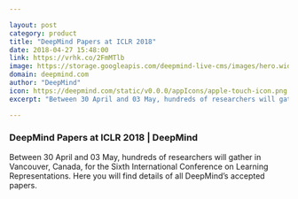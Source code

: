 ```yaml
---

layout: post
category: product
title: "DeepMind Papers at ICLR 2018"
date: 2018-04-27 15:48:00
link: https://vrhk.co/2FmMTlb
image: https://storage.googleapis.com/deepmind-live-cms/images/hero.width-600_Cb5hVy4.png
domain: deepmind.com
author: "DeepMind"
icon: https://deepmind.com/static/v0.0.0/appIcons/apple-touch-icon.png
excerpt: "Between 30 April and 03 May, hundreds of researchers will gather in Vancouver, Canada, for the Sixth International Conference on Learning Representations. Here you will find details of all DeepMind’s accepted papers."

---
```


### DeepMind Papers at ICLR 2018 | DeepMind

Between 30 April and 03 May, hundreds of researchers will gather in Vancouver, Canada, for the Sixth International Conference on Learning Representations. Here you will find details of all DeepMind’s accepted papers.